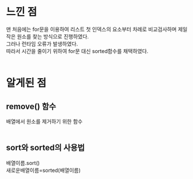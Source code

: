 # 느낀 점  

맨 처음에는 for문을 이용하여 리스트 첫 인덱스의 요소부터 차례로 비교검사하며 제일 작은 원소를 찾는 방식으로 진행하였다.  
그러나 런타임 오류가 발생하였다.  
따라서 시간을 줄이기 위하여 for문 대신 sorted함수를 채택하였다.  
<br/>

# 알게된 점  
## remove() 함수  
배열에서 원소를 제거하기 위한 함수  
<br/>

## sort와 sorted의 사용법  
배열이름.sort()   
새로운배열이름=sorted(배열이름)
